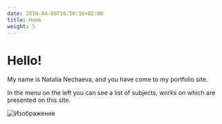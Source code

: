 ```yaml
---
date: 2016-04-09T16:50:16+02:00
title: Home
weight: 5
---
```


# Hello!
My name is Natalia Nechaeva, and you have come to my portfolio site. 

In the menu on the left you can see a list of subjects, works on which are presented on this site.

![Изображение](https://media.tenor.com/HHPMFMlwwMIAAAAi/congratulations-congrats.gif "Hiii")
